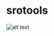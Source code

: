 # srotools
![alt text](https://raw.githubusercontent.com/mn0unreal/srotools/master/exmple/edit-reverse-sbot-scripts.JPG?raw=true)

